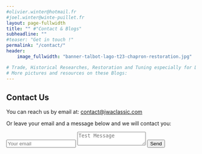 ```yaml
---
#olivier.winter@hotmail.fr
#joel.winter@winte-puillet.fr
layout: page-fullwidth
title: "" #"Contact & Blogs"
subheadline: ""
#teaser: "Get in touch !"
permalink: "/contact/"
header:
    image_fullwidth: "banner-talbot-lago-t23-chapron-restoration.jpg"

# Trade, Historical Researches, Restoration and Tuning especially for Delage, Delahaye and Talbot-Lago.
# More pictures and resources on these Blogs:
---
```


## Contact Us
You can reach us by email at: [contact@jwaclassic.com](mailto:contact@jwaclassic.com)

Or leave your email and a message below and we will contact you:

<form method="POST" action="https://formspree.io/contact@jwaclassic.com">
  <input type="email" name="email" placeholder="Your email">
  <textarea name="message" placeholder="Test Message"></textarea>
  <button type="submit">Send</button>
</form>
